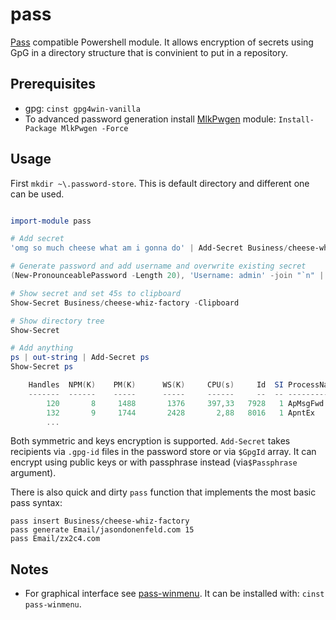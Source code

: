 # pass

[Pass](https://passwordstore.org) compatible Powershell module. It allows encryption of secrets using GpG in a
directory structure that is convinient to put in a repository. 

## Prerequisites

- gpg: `cinst gpg4win-vanilla`
- To advanced password generation install [MlkPwgen](https://github.com/mkropat/MlkPwgen) module: `Install-Package MlkPwgen -Force`

## Usage

First `mkdir ~\.password-store`. This is default directory and different one can be used.

```powershell

import-module pass

# Add secret
'omg so much cheese what am i gonna do' | Add-Secret Business/cheese-whiz-factory

# Generate password and add username and overwrite existing secret
(New-PronounceablePassword -Length 20), 'Username: admin' -join "`n" | Add-Secret Business/cheese-whiz-factory -Force

# Show secret and set 45s to clipboard
Show-Secret Business/cheese-whiz-factory -Clipboard

# Show directory tree
Show-Secret

# Add anything
ps | out-string | Add-Secret ps
Show-Secret ps

    Handles  NPM(K)    PM(K)      WS(K)     CPU(s)     Id  SI ProcessName
    -------  ------    -----      -----     ------     --  -- -----------
        120       8     1488       1376     397,33   7928   1 ApMsgFwd
        132       9     1744       2428       2,88   8016   1 ApntEx
        ...
```

Both symmetric and keys encryption is supported. `Add-Secret` takes recipients via `.gpg-id` files in the password store or via `$GpgId` array. It can encrypt using public keys or with passphrase instead (via`$Passphrase` argument).

There is also quick and dirty `pass` function that implements the most basic pass syntax:

```
pass insert Business/cheese-whiz-factory  
pass generate Email/jasondonenfeld.com 15  
pass Email/zx2c4.com  
```

## Notes

- For graphical interface see [pass-winmenu](https://github.com/Baggykiin/pass-winmenu). It can be installed with: `cinst pass-winmenu`.
